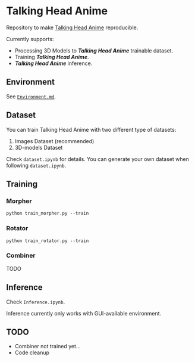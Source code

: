 # Talking Head Anime

Repository to make [Talking Head Anime](https://pkhungurn.github.io/talking-head-anime/) reproducible.

Currently supports:

* Processing 3D Models to ***Talking Head Anime*** trainable dataset.
* Training ***Talking Head Anime***.
* ***Talking Head Anime*** inference.

## Environment

See [`Environment.md`](./Environment.md).

## Dataset

You can train Talking Head Anime with two different type of datasets:

1. Images Dataset (recommended)
2. 3D-models Dataset

Check `dataset.ipynb` for details. You can generate your own dataset when following `dataset.ipynb`.

## Training

### Morpher

`python train_morpher.py --train`

### Rotator

`python train_rotator.py --train`

### Combiner

TODO

## Inference

Check `Inference.ipynb`.

Inference currently only works with GUI-available environment.


## TODO

* Combiner not trained yet...
* Code cleanup